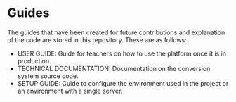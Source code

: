 # Guides

The guides that have been created for future contributions and explanation of the code are stored in this repository. These are as follows:

- USER GUIDE: Guide for teachers on how to use the platform once it is in production.
- TECHNICAL DOCUMENTATION: Documentation on the conversion system source code.
- SETUP GUIDE: Guide to configure the environment used in the project or an environment with a single server.
